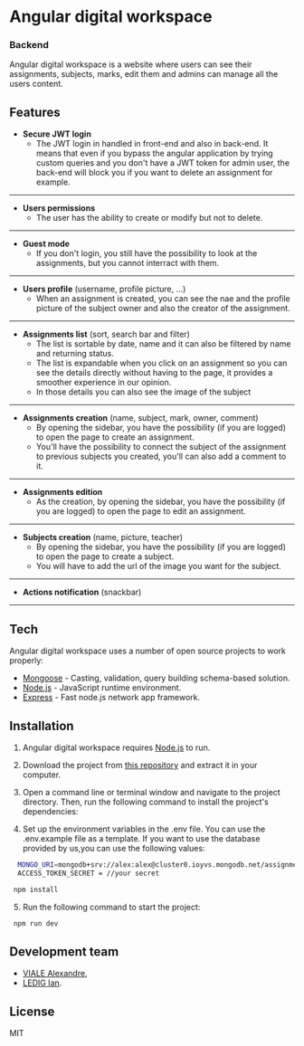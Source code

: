# Angular digital workspace
 ### Backend
 
 Angular digital workspace is a website where users can see their assignments, subjects, marks, edit them and admins can manage all the users content.
 
 ## Features
 
-  **Secure JWT login**
	- The JWT login in handled in front-end and also in back-end. It means that even if you bypass the angular application by trying custom queries and you don't have a JWT token for admin user, the back-end will block you if you want to delete an assignment for example.
---
-  **Users permissions**
	-  The user has the ability to create or modify but not to delete.
---
-  **Guest mode**
	- If you don't login, you still have the possibility to look at the assignments, but you cannot interract with them.
---
-  **Users profile** (username, profile picture, ...)
	- When an assignment is created, you can see the nae and the profile picture of the subject owner and also the creator of the assignment.
---
-  **Assignments list** (sort, search bar and filter)
	- The list is sortable by date, name and it can also be filtered by name and returning status.
	- The list is expandable when you click on an assignment so you can see the details directly without having to the page, it provides a smoother experience in our opinion.
	- In those details you can also see the image of the subject
---
-  **Assignments creation** (name, subject, mark, owner, comment)
	- By opening the sidebar, you have the possibility (if you are logged) to open the page to create an assignment.
	- You'll have the possibility to connect the subject of the assignment to previous subjects you created, you'll can also add a comment to it.
---
-  **Assignments edition**
	- As the creation, by opening the sidebar, you have the possibility (if you are logged) to open the page to edit an assignment.
---
-  **Subjects creation** (name, picture, teacher)
	- By opening the sidebar, you have the possibility (if you are logged) to open the page to create a subject.
	- You will have to add the url of the image you want for the subject.
---
-  **Actions notification** (snackbar)
---
 
 ## Tech
 
 Angular digital workspace uses a number of open source projects to work properly:
 
 - [Mongoose](https://mongoosejs.com/) - Casting, validation, query building schema-based solution.
 - [Node.js](https://nodejs.org/) - JavaScript runtime environment.
 - [Express](http://expressjs.com) - Fast node.js network app framework.
 
 ## Installation
 
 1. Angular digital workspace requires [Node.js](https://nodejs.org/) to run.

 2. Download the project from [this repository](https://github.com/alexandre-viale/AngularFrontM1MIAGE) and extract it in your computer.

 3. Open a command line or terminal window and navigate to the project directory. Then, run the following command to install the project's dependencies:
 
 4. Set up the environment variables in the .env file. You can use the .env.example file as a template. If you want to use the database provided by us,you can use the following values: 
```sh
  MONGO_URI=mongodb+srv://alex:alex@cluster0.ioyvs.mongodb.net/assignments?retryWrites=true&w=majority
  ACCESS_TOKEN_SECRET = //your secret
```
```sh
 npm install
```
 5. Run the following command to start the project:
 
```sh
 npm run dev
```
 
 ## Development team
 - [VIALE Alexandre](https://github.com/alexandre-viale),
 - [LEDIG Ian](https://github.com/ian-ledig).
 
 ## License
 
 MIT